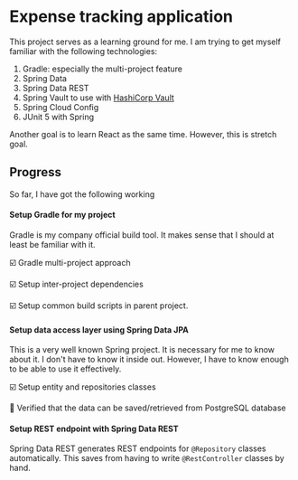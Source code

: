 # Expense tracking application
This project serves as a learning ground for me. I am trying to get myself familiar with the following technologies:

1. Gradle: especially the multi-project feature
2. Spring Data
3. Spring Data REST 
4. Spring Vault to use with [HashiCorp Vault](https://www.vaultproject.io/)
5. Spring Cloud Config
6. JUnit 5 with Spring 

Another goal is to learn React as the same time. However, this is  stretch goal. 

## Progress
So far, I have got the following working

#### Setup Gradle for my project
Gradle is my company official build tool. It makes sense that I should at least be familiar with it.

  :ballot_box_with_check: Gradle multi-project approach

  :ballot_box_with_check: Setup inter-project dependencies

  :ballot_box_with_check: Setup common build scripts in parent project.

#### Setup data access layer using Spring Data JPA
This is a very well known Spring project. It is necessary for me to know about it. I don't have to know it inside out. However, I have to know enough to be able to use it effectively.   
 
  :ballot_box_with_check: Setup entity and repositories classes
  
  :black_square_button: Verified that the data can be saved/retrieved from PostgreSQL database
  
#### Setup REST endpoint with Spring Data REST
Spring Data REST generates REST endpoints for `@Repository` classes automatically. This saves from having to write `@RestController` classes by hand.
 